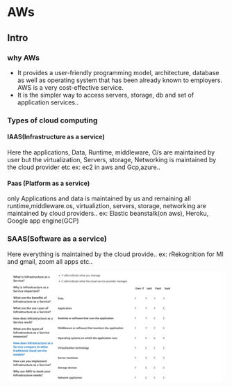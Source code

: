 # AWs

## Intro
### why AWs
-  It provides a user-friendly programming model, architecture, database as well as operating system that has been already known to employers. AWS is a very cost-effective service.
- It is the simpler way to access servers, storage, db and set of application services..

### Types of cloud computing
#### IAAS(Infrastructure as a service)
 Here the applications, Data, Runtime, middleware, O/s are maintained by user but the virtualization, Servers, storage, Networking is maintained by the cloud provider etc
 ex: ec2 in aws and Gcp,azure..

 #### Paas (Platform as a service)
 only Applications and data is maintained by us and remaining all runtime,middleware.os, virtualiztion, servers, storage, networking are maintained by cloud providers..
 ex: Elastic beanstalk(on aws), Heroku, Google app engine(GCP)

 ### SAAS(Software as a service)
 Here everything is maintained by the cloud provide.. 
 ex: rRekognition for Ml and gmail, zoom all apps etc..


 ![screenshot](https://github.com/SrinivasEsapalli/DevOps-complete/blob/main/linux/Screenshorts/Screen%2040.jpg)



 

